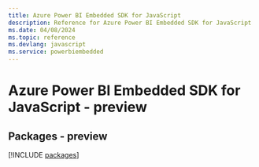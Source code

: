 ```yaml
---
title: Azure Power BI Embedded SDK for JavaScript
description: Reference for Azure Power BI Embedded SDK for JavaScript
ms.date: 04/08/2024
ms.topic: reference
ms.devlang: javascript
ms.service: powerbiembedded
---
```

# Azure Power BI Embedded SDK for JavaScript - preview
## Packages - preview
[!INCLUDE [packages](power-bi-embedded-index.md)]